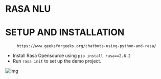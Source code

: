# RASA NLU

# SETUP AND INSTALLATION 
         https://www.geeksforgeeks.org/chatbots-using-python-and-rasa/

- Install Rasa Opensource using ``` pip install rasa==2.6.2 ```
- Run  ``` rasa init ``` to set up the demo project.

![img]()
